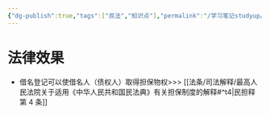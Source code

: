 ```yaml
---
{"dg-publish":true,"tags":["民法","知识点"],"permalink":"/学习笔记studyup/知识点cheese/担保物权借名登记/","dgPassFrontmatter":true,"created":"2024-09-16T21:23:27.018+08:00","updated":"2024-10-23T12:11:55.697+08:00"}
---
```


# 法律效果
- 借名登记可以使借名人（债权人）取得担保物权>>> [[法条/司法解释/最高人民法院关于适用《中华人民共和国民法典》有关担保制度的解释#^t4\|民担释第 4 条]]